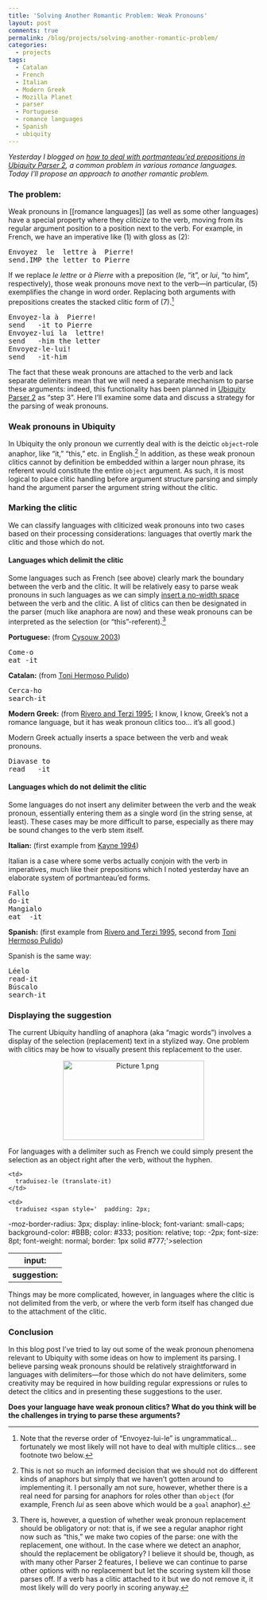 ```yaml
---
title: 'Solving Another Romantic Problem: Weak Pronouns'
layout: post
comments: true
permalink: /blog/projects/solving-another-romantic-problem/
categories:
  - projects
tags:
  - Catalan
  - French
  - Italian
  - Modern Greek
  - Mozilla Planet
  - parser
  - Portuguese
  - romance languages
  - Spanish
  - ubiquity
---
```

*Yesterday I blogged on [how to deal with portmanteau&#8217;ed prepositions in Ubiquity Parser 2][1], a common problem in various romance languages. Today I&#8217;ll propose an approach to another romantic problem.*

### The problem:

Weak pronouns in \[[romance languages]\] (as well as some other languages) have a special property where they *cliticize* to the verb, moving from its regular argument position to a position next to the verb. For example, in French, we have an imperative like (1) with gloss as (2):

<pre line='1' lang='fr'>Envoyez  le  lettre à  Pierre!
send.IMP the letter to Pierre
</pre>

If we replace *le lettre* or *à Pierre* with a preposition (*le*, &#8220;it&#8221;, or *lui*, &#8220;to him&#8221;, respectively), those weak pronouns move next to the verb—in particular, (5) exemplifies the change in word order. Replacing both arguments with prepositions creates the stacked clitic form of (7).[^3]

<pre line='3' lang='fr'>Envoyez-la à  Pierre!
send   -it to Pierre
Envoyez-lui la  lettre!
send   -him the letter
Envoyez-le-lui!
send   -it-him
</pre>

The fact that these weak pronouns are attached to the verb and lack separate delimiters mean that we will need a separate mechanism to parse these arguments: indeed, this functionality has been planned in [Ubiquity Parser 2][2] as &#8220;step 3&#8221;. Here I&#8217;ll examine some data and discuss a strategy for the parsing of weak pronouns.

<!--more-->

### Weak pronouns in Ubiquity

In Ubiquity the only pronoun we currently deal with is the deictic `object`-role anaphor, like &#8220;it,&#8221; &#8220;this,&#8221; etc. in English.[^1] In addition, as these weak pronoun clitics cannot by definition be embedded within a larger noun phrase, its referent would constitute the entire `object` argument. As such, it is most logical to place clitic handling before argument structure parsing and simply hand the argument parser the argument string without the clitic.

### Marking the clitic

We can classify languages with cliticized weak pronouns into two cases based on their processing considerations: languages that overtly mark the clitic and those which do not.

#### Languages which delimit the clitic

Some languages such as French (see above) clearly mark the boundary between the verb and the clitic. It will be relatively easy to parse weak pronouns in such languages as we can simply [insert a no-width space][3] between the verb and the clitic. A list of clitics can then be designated in the parser (much like anaphora are now) and these weak pronouns can be interpreted as the selection (or &#8220;this&#8221;-referent).[^2]

**Portuguese:** (from [Cysouw 2003][4])

<pre lang='pr'>Come-o
eat -it
</pre>

**Catalan:** (from [Toni Hermoso Pulido][5])

<pre lang='ca'>Cerca-ho
search-it
</pre>

**Modern Greek:** (from [Rivero and Terzi 1995][6]; I know, I know, Greek&#8217;s not a romance language, but it has weak pronoun clitics too&#8230; it&#8217;s all good.)

Modern Greek actually inserts a space between the verb and weak pronouns.

<pre lang='ca'>Diavase to
read   -it
</pre>

#### Languages which do not delimit the clitic

Some languages do not insert any delimiter between the verb and the weak pronoun, essentially entering them as a single word (in the string sense, at least). These cases may be more difficult to parse, especially as there may be sound changes to the verb stem itself.

**Italian:** (first example from [Kayne 1994][7])

Italian is a case where some verbs actually conjoin with the verb in imperatives, much like their prepositions which I noted yesterday have an elaborate system of portmanteau&#8217;ed forms.

<pre lang='it'>Fallo
do-it
Mangialo
eat  -it</pre>

**Spanish:** (first example from [Rivero and Terzi 1995][6], second from [Toni Hermoso Pulido][5])

Spanish is the same way:

<pre lang='es'>Léelo
read-it
Búscalo
search-it
</pre>

### Displaying the suggestion

The current Ubiquity handling of anaphora (aka &#8220;magic words&#8221;) involves a display of the selection (replacement) text in a stylized way. One problem with clitics may be how to visually present this replacement to the user.

<center>
  <img src="http://mitcho.com/blog/wp-content/uploads/2009/05/picture-11.png" alt="Picture 1.png" border="0" width="284" height="160" />
</center>

For languages with a delimiter such as French we could simply present the selection as an object right after the verb, without the hyphen.

<table>
  <tr>
    <th>
      input:
    </th>
    
    <td>
      traduisez-le (translate-it)
    </td>
  </tr>
  
  <tr>
    <th>
      suggestion:
    </th>
    
    <td>
      traduisez <span style='  padding: 2px;
  -moz-border-radius: 3px;
  display: inline-block;
  font-variant: small-caps;
  background-color: #BBB;
  color: #333;
  position: relative;
  top: -2px;
  font-size: 8pt;
  font-weight: normal;
  border: 1px solid #777;'>selection</span>
    </td>
  </tr>
</table>

Things may be more complicated, however, in languages where the clitic is not delimited from the verb, or where the verb form itself has changed due to the attachment of the clitic.

### Conclusion

In this blog post I&#8217;ve tried to lay out some of the weak pronoun phenomena relevant to Ubiquity with some ideas on how to implement its parsing. I believe parsing weak pronouns should be relatively straightforward in languages with delimiters—for those which do not have delimiters, some creativity may be required in how building regular expressions or rules to detect the clitics and in presenting these suggestions to the user.

**Does your language have weak pronoun clitics? What do you think will be the challenges in trying to parse these arguments?**

[^3]:    
    Note that the reverse order of &#8220;Envoyez-lui-le&#8221; is ungrammatical&#8230; fortunately we most likely will not have to deal with multiple clitics&#8230; see footnote two below.

[^1]:    
    This is not so much an informed decision that we should not do different kinds of anaphors but simply that we haven&#8217;t gotten around to implementing it. I personally am not sure, however, whether there is a real need for parsing for anaphors for roles other than `object` (for example, French *lui* as seen above which would be a `goal` anaphor).

[^2]:    
    There is, however, a question of whether weak pronoun replacement should be obligatory or not: that is, if we see a regular anaphor right now such as &#8220;this,&#8221; we make two copies of the parse: one with the replacement, one without. In the case where we detect an anaphor, should the replacement be obligatory? I believe it should be, though, as with many other Parser 2 features, I believe we can continue to parse other options with no replacement but let the scoring system kill those parses off. If a verb has a clitic attached to it but we do not remove it, it most likely will do very poorly in scoring anyway.

 [1]: http://mitcho.com/blog/projects/solving-a-romantic-problem-portmanteaued-prepositions/
 [2]: https://wiki.mozilla.org/Labs/Ubiquity/Parser_2
 [3]: http://ubiquity.mozilla.com/trac/ticket/665
 [4]: http://email.eva.mpg.de/~cysouw/pdf/cysouwDGFS.pdf
 [5]: http://www.cau.cat/blog/
 [6]: http://aix1.uottawa.ca/~romlab/pubs/RiveroTerzi.1995.pdf
 [7]: http://books.google.com/books?id=tnXJVbGpMfEC
